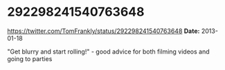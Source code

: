 # 292298241540763648
https://twitter.com/TomFrankly/status/292298241540763648
**Date:** 2013-01-18

"Get blurry and start rolling!" - good advice for both filming videos and going to parties
